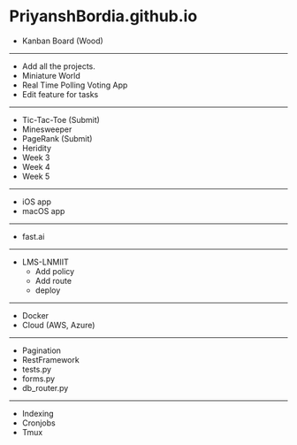 # PriyanshBordia.github.io

- Kanban Board (Wood) 
----------------------------
- Add all the projects.
- Miniature World
- Real Time Polling Voting App
- Edit feature for tasks
-------------------------------
- Tic-Tac-Toe (Submit)
- Minesweeper
- PageRank (Submit)
- Heridity 
- Week 3
- Week 4
- Week 5
------------------------------
- iOS app
- macOS app 
------------------------------
- fast.ai
------------------------------
- LMS-LNMIIT
  - Add policy
  - Add route
  - deploy
------------------------------
- Docker
- Cloud (AWS, Azure) 
-----------------------------
- Pagination
- RestFramework
- tests.py
- forms.py
- db_router.py
----------------------------
- Indexing
- Cronjobs
- Tmux
